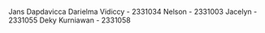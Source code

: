 Jans Dapdavicca Darielma Vidiccy - 2331034
Nelson - 2331003
Jacelyn - 2331055
Deky Kurniawan - 2331058
